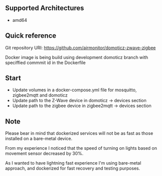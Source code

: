 ## Supported Architectures
* amd64

## Quick reference
Git repository URI: https://github.com/airmonitor/domoticz-zwave-zigbee

Docker image is being build using development domoticz branch with speciffied commmit id in the Dockerfile

## Start
* Update volumes in a docker-compose.yml file for mosquitto, zigbee2mqtt and domoticz
* Update path to the Z-Wave device in domoticz -> devices section
* Update path to the zigbee device in zigbee2mqtt -> devices section

## Note
Please bear in mind that dockerized services will not be as fast as those installed on a bare-metal device.

From my experience I noticed that the speed of turning on lights based on movement sensor decreased by 30%.

As I wanted to have lightning fast experience I'm using bare-metal approach, and dockerized for fast recovery and testing purposes.

